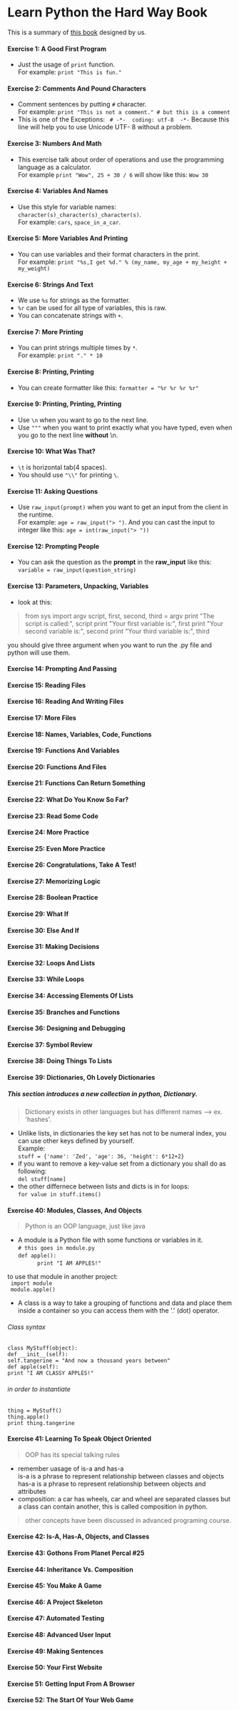 # Learn Python the Hard Way Book 

This is a summary of [this book](https://learnpythonthehardway.org/book/) designed by us.

#### Exercise 1: A Good First Program
* Just the usage of `print` function. 
<br>For example: `print "This is fun."`

#### Exercise 2: Comments And Pound Characters
* Comment sentences by putting `#` character. 
<br>For example: `print "This is not a comment." # but this is a comment`
* This is one of the Exceptions:  ` # -*-  coding: utf-8  -*-` Because this line will help you to use Unicode UTF- 8 without a problem.

#### Exercise 3: Numbers And Math
* This exercise talk about order of operations and use the programming language as a calculator. 
<br>For example `print "Wow", 25 + 30 / 6` will show like this: `Wow 30`

#### Exercise 4: Variables And Names
* Use this style for variable names: `character(s)_character(s)_character(s)`.
<br>For example: `cars`, `space_in_a_car`.

#### Exercise 5: More Variables And Printing
* You can use variables and their format characters in the print.
<br>For example: `print "%s,I get %d." % (my_name, my_age + my_height + my_weight)`

#### Exercise 6: Strings And Text
* We use `%s` for strings as the formatter.
* `%r` can be used for all type of variables, this is raw.
* You can concatenate strings with `+`.

#### Exercise 7: More Printing
* You can print strings multiple times by `*`.
<br>For example: `print "." * 10`

#### Exercise 8: Printing, Printing
* You can create formatter like this: `formatter = "%r %r %r %r"`

#### Exercise 9: Printing, Printing, Printing
* Use `\n` when you want to go to the next line.
* Use `"""` when you want to print exactly what you have typed, even when you go to the next line **without** \n.

#### Exercise 10: What Was That?
* `\t` is horizontal tab(4 spaces).
* You should use `"\\"` for printing `\`.

#### Exercise 11: Asking Questions
* Use `raw_input(prompt)` when you want to get an input from the client in the runtime.
<br>For example: `age = raw_input("> ")`. And you can cast the input to integer like this: `age = int(raw_input("> "))`

#### Exercise 12: Prompting People
* You can ask the question as the **prompt** in the **raw_input** like this: `variable = raw_input(question_string)`

#### Exercise 13: Parameters, Unpacking, Variables
* look at this:
> from sys import argv
script, first, second, third = argv
print "The script is called:", script
print "Your first variable is:", first
print "Your second variable is:", second
print "Your third variable is:", third

you should give three argument when you want to run the .py file and python will use them.

#### Exercise 14: Prompting And Passing
#### Exercise 15: Reading Files
#### Exercise 16: Reading And Writing Files
#### Exercise 17: More Files
#### Exercise 18: Names, Variables, Code, Functions
#### Exercise 19: Functions And Variables
#### Exercise 20: Functions And Files
#### Exercise 21: Functions Can Return Something
#### Exercise 22: What Do You Know So Far?
#### Exercise 23: Read Some Code
#### Exercise 24: More Practice
#### Exercise 25: Even More Practice
#### Exercise 26: Congratulations, Take A Test!
#### Exercise 27: Memorizing Logic
#### Exercise 28: Boolean Practice
#### Exercise 29: What If
#### Exercise 30: Else And If
#### Exercise 31: Making Decisions
#### Exercise 32: Loops And Lists
#### Exercise 33: While Loops
#### Exercise 34: Accessing Elements Of Lists
#### Exercise 35: Branches and Functions
#### Exercise 36: Designing and Debugging
#### Exercise 37: Symbol Review
#### Exercise 38: Doing Things To Lists
#### Exercise 39: Dictionaries, Oh Lovely Dictionaries
##### This section introduces a new collection in python, Dictionary.
> Dictionary exists in other languages but has different names --> ex. 'hashes'.
>
* Unlike lists, in dictionaries the key set has not to be numeral index, you can use other keys defined by yourself. <br />
Example:<br />
` stuff = {'name': 'Zed', 'age': 36, 'height': 6*12+2} `
* if you want to remove a key-value set from a dictionary you shall do as following: <br />
	`del stuff[name]` 
* the other differnece between lists and dicts is in for loops: <br />
	` for value in stuff.items() `<br />


#### Exercise 40: Modules, Classes, And Objects
> Python is an OOP language, just like java
>
* A module is a Python file with some functions or variables in it.<br />
`# this goes in module.py`<br />
`def apple():` <br />
	`		print "I AM APPLES!" `<br />

to use that module in another project: <br />
` import module` <br />
` module.apple()` <br />

* A class is a way to take a grouping of functions and data and place
them inside a container so you can access them with the '.' (dot) operator.
###### Class syntax
`class MyStuff(object):` <br />
`def __init__(self):` <br />
`self.tangerine = "And now a thousand years between"` <br />
`def apple(self):` <br />
`print "I AM CLASSY APPLES!"` <br />
###### in order to instantiate
`thing = MyStuff()` <br />
`thing.apple()` <br />
`print thing.tangerine` <br />
#### Exercise 41: Learning To Speak Object Oriented
> OOP has its special talking rules
>
* remember uasage of is-a and has-a <br />
is-a is a phrase to represent relationship between classes and objects <br />
has-a is a phrase to represent relationship between objects and attributes <br />
* composition: a car has wheels, car and wheel are separated classes but a class can contain another, this is called composition in python.
> other concepts have been discussed in advanced programing course.
>
#### Exercise 42: Is-A, Has-A, Objects, and Classes
#### Exercise 43: Gothons From Planet Percal #25
#### Exercise 44: Inheritance Vs. Composition
#### Exercise 45: You Make A Game
#### Exercise 46: A Project Skeleton
#### Exercise 47: Automated Testing
#### Exercise 48: Advanced User Input
#### Exercise 49: Making Sentences 
#### Exercise 50: Your First Website
#### Exercise 51: Getting Input From A Browser
#### Exercise 52: The Start Of Your Web Game
